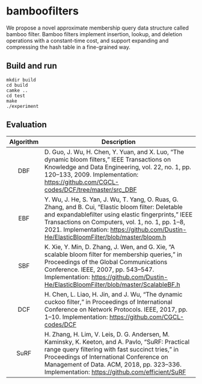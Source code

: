 # bamboofilters

We propose a novel approximate membership query data structure called bamboo filter. Bamboo filters implement insertion, lookup, and deletion operations with a constant-time cost, and support expanding and compressing the hash table in a fine-grained way. 

## Build and run

```
mkdir build
cd build
camke ..
cd test
make
./experiment
```

## Evaluation

|Algorithm| Description|
|:----:|----|
|DBF|D. Guo, J. Wu, H. Chen, Y. Yuan, and X. Luo, “The dynamic bloom filters,” IEEE Transactions on Knowledge and Data Engineering, vol. 22, no. 1, pp. 120–133, 2009. Implementation: https://github.com/CGCL-codes/DCF/tree/master/src_DBF|
|EBF|Y. Wu, J. He, S. Yan, J. Wu, T. Yang, O. Ruas, G. Zhang, and B. Cui, “Elastic bloom filter: Deletable and expandablefilter using elastic fingerprints,” IEEE Transactions on Computers, vol. 1, no. 1, pp. 1–8, 2021. Implementation: https://github.com/Dustin-He/ElasticBloomFilter/blob/master/bloom.h|
|SBF|K. Xie, Y. Min, D. Zhang, J. Wen, and G. Xie, “A scalable bloom filter for membership queries,” in Proceedings of the Global Communications Conference. IEEE, 2007, pp. 543–547. Implementation: https://github.com/Dustin-He/ElasticBloomFilter/blob/master/ScalableBF.h|
|DCF|H. Chen, L. Liao, H. Jin, and J. Wu, “The dynamic cuckoo filter,” in Proceedings of International Conference on Network Protocols. IEEE, 2017, pp. 1–10. Implementation: https://github.com/CGCL-codes/DCF|
|SuRF|H. Zhang, H. Lim, V. Leis, D. G. Andersen, M. Kaminsky, K. Keeton, and A. Pavlo, “SuRF: Practical range query filtering with fast succinct tries,” in Proceedings of International Conference on Management of Data. ACM, 2018, pp. 323–336. Implementation: https://github.com/efficient/SuRF|
